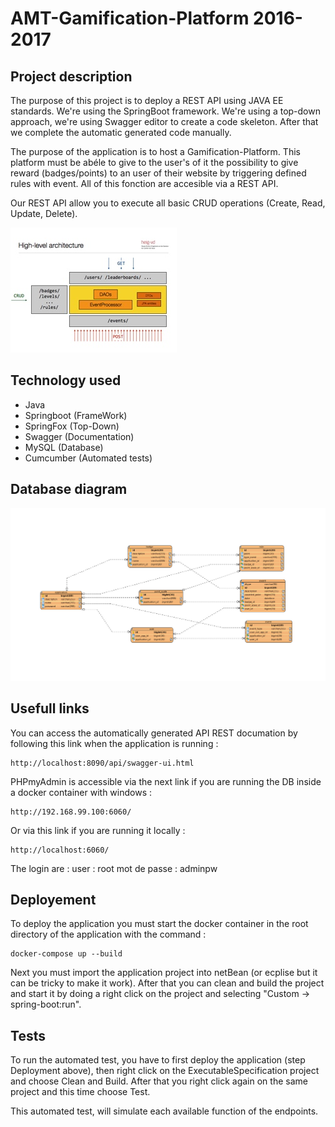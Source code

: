 # AMT-Gamification-Platform 2016-2017


## Project description
The purpose of this project is to deploy a REST API using JAVA EE standards. We're using the SpringBoot framework. We're using a top-down approach, we're using Swagger editor to create a code skeleton.
After that we complete the automatic generated code manually.

The purpose of the application is to host a Gamification-Platform. This platform must be abéle to give to the user's of it the possibility to give reward (badges/points) to an user
of their website by triggering defined rules with event. All of this fonction are accesible via a REST API.

Our REST API allow you to execute all basic CRUD operations (Create, Read, Update, Delete).

![alt tag](doc/crud.jpg)

## Technology used
* Java
* Springboot (FrameWork)
* SpringFox (Top-Down)
* Swagger (Documentation)
* MySQL (Database)
* Cumcumber (Automated tests)

## Database diagram
![alt tag](doc/amtdbUML.jpg)

## Usefull links

You can access the automatically generated API REST documation by following this link when the application is running :
```
http://localhost:8090/api/swagger-ui.html
```

PHPmyAdmin is accessible via the next link if you are running the DB inside a docker container with windows :
```
http://192.168.99.100:6060/
```

Or via this link if you are running it locally :
```
http://localhost:6060/
```

The login are :
user : root
mot de passe : adminpw


## Deployement

To deploy the application you must start the docker container in the root directory of the application with the command :
```
docker-compose up --build
```

Next you must import the application project into netBean (or ecplise but it can be tricky to make it work).
After that you can clean and build the project and start it by doing a right click on the project and selecting "Custom -> spring-boot:run".


## Tests

To run the automated test, you have to first deploy the application (step Deployment above), then right click on the ExecutableSpecification project and choose Clean and Build. 
After that you right click again on the same project and this time choose Test.

This automated test, will simulate each available function of the endpoints.